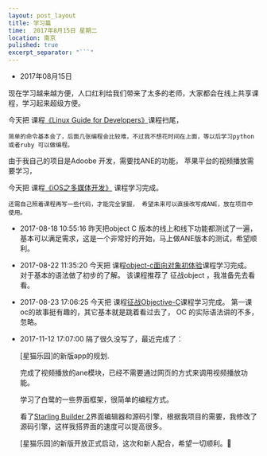 ```yaml
---
layout: post_layout
title: 学习篇
time:  2017年8月15日 星期二
location: 南京
pulished: true
excerpt_separator: "```"
---
```


* 2017年08月15日

现在学习越来越方便，人口红利给我们带来了太多的老师，大家都会在线上共享课程，学习起来超级方便。

今天把 课程[《Linux Guide for Developers》](http://www.imooc.com/learn/181)课程扫尾，

	简单的命令基本会了，后面几张编程会比较难，不过我不想花时间在上面，等以后学习python 或者ruby 可以做编程。

由于我自己的项目是Adoobe 开发，需要找ANE的功能， 苹果平台的视频播放需要学习，

今天把 课程[《iOS之多媒体开发》](http://www.imooc.com/learn/840) 课程学习完成。

	还需自己照着课程再写一些代码，才能完全掌握， 希望未来可以直接改写成ANE，放在项目中使用。


* 2017-08-18 10:55:16
 昨天把object C 版本的线上和线下功能都测试了一遍， 基本可以满足需求，这是一个非常好的开始，马上做ANE版本的测试，希望顺利。
 

* 2017-08-22 11:35:20
 今天把 课程[object-c面向对象初体验](http://www.imooc.com/learn/373)课程学习完成。
     对于基本的语法做了初步的了解。  该课程推荐了 征战object ，我准备先去看看。


* 2017-08-23 17:06:25
 今天把 课程[征战Objective-C](http://www.imooc.com/learn/218)课程学习完成。
     第一课oc的故事挺有趣的，其它基本就是跳着看过去了， OC 的实际语法讲的不多，忽略。
     
* 2017-11-12 17:07:00
  隔了很久没写了，最近完成了：

  	[星猫乐园]的新版app的规划.

  	完成了视频播放的ane模块，已经不需要通过网页的方式来调用视频播放功能。

  	学习了白鹭的一些界面框架，很简单的编程方式。

  	看了[Starling Builder 2](http://wiki.starling-framework.org/builder/start)界面编辑器和源码引擎，根据我项目的需要，我修改了源码引擎，这样我搭界面的速度可以提高很多。
  	
  	[星猫乐园]的新版开放正式启动，这次和新人配合，希望一切顺利。💐
 